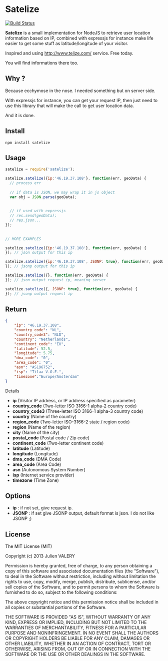 # Satelize

<!--[![NPM version](https://badge.fury.io/js/geno.png)](http://badge.fury.io/js/geno)-->
<!-- [![Dependency Status](https://gemnasium.com/gummesson/geno.png)](https://gemnasium.com/gummesson/geno)
[![Build Status](https://travis-ci.org/gummesson/geno.png?branch=master)](https://travis-ci.org/gummesson/geno) -->
[![Build Status](https://travis-ci.org/darul75/satelize.png?branch=master)](https://travis-ci.org/darul75/satelize)

**Satelize** is a small implementation for NodeJS to retrieve user location information based on IP, combined with expressjs for instance make life easier to get some stuff as latitude/longitude of your visitor.

Inspired and using http://www.telize.com/ service. Free today.

You will find informations there too.

## Why ?

Because ecchymose in the nose. I needed something but on server side.

With expressjs for instance, you can get your request IP, then just need to use this library that will make the call to get user location data.

And it is done.

## Install

~~~
npm install satelize
~~~

## Usage

```javascript
satelize = require('satelize');

satelize.satelize({ip:'46.19.37.108'}, function(err, geoData) {
  // process err
  
  // if data is JSON, we may wrap it in js object
  var obj = JSON.parse(geoData);
  
  
  // if used with expressjs
  // res.send(geoData);
  // res.json...
});
    
    
// MORE EXAMPLES

satelize.satelize({ip:'46.19.37.108'}, function(err, geoData) {
}); // json output for this ip

satelize.satelize({ip:'46.19.37.108', JSONP: true}, function(err, geoData) {
}); // jsonp output for this ip

satelize.satelize({}, function(err, geoData) {
}); // json output request ip, meaning server

satelize.satelize({, JSONP: true}, function(err, geoData) {
}); // jsonp output request ip
```    
    
## Return    

~~~ json
{
    "ip": "46.19.37.108",
    "country_code": "NL",
    "country_code3": "NLD",
    "country": "Netherlands",
    "continent_code": "EU",
    "latitude": 52.5,
    "longitude": 5.75,
    "dma_code": "0",
    "area_code": "0",
    "asn": "AS196752",
    "isp": "Tilaa V.O.F.",
    "timezone":"Europe/Amsterdam"
}
~~~

Details

- **ip** (Visitor IP address, or IP address specified as parameter)
- **country_code** (Two-letter ISO 3166-1 alpha-2 country code)
- **country_code3** (Three-letter ISO 3166-1 alpha-3 country code)
- **country** (Name of the country)
- **region_code** (Two-letter ISO-3166-2 state / region code)
- **region** (Name of the region)
- **city** (Name of the city)
- **postal_code** (Postal code / Zip code)
- **continent_code** (Two-letter continent code)
- **latitude** (Latitude)
- **longitude** (Longitude)
- **dma_code** (DMA Code)
- **area_code** (Area Code)
- **asn** (Autonomous System Number)
- **isp** (Internet service provider)
- **timezone** (Time Zone)


## Options

- **ip** : if not set, give request ip.
- **JSONP** : if set give JSONP output, default format is json. I do not like JSONP ;)

## License

The MIT License (MIT)

Copyright (c) 2013 Julien VALERY

Permission is hereby granted, free of charge, to any person obtaining a copy
of this software and associated documentation files (the "Software"), to deal
in the Software without restriction, including without limitation the rights
to use, copy, modify, merge, publish, distribute, sublicense, and/or sell
copies of the Software, and to permit persons to whom the Software is
furnished to do so, subject to the following conditions:

The above copyright notice and this permission notice shall be included in
all copies or substantial portions of the Software.

THE SOFTWARE IS PROVIDED "AS IS", WITHOUT WARRANTY OF ANY KIND, EXPRESS OR
IMPLIED, INCLUDING BUT NOT LIMITED TO THE WARRANTIES OF MERCHANTABILITY,
FITNESS FOR A PARTICULAR PURPOSE AND NONINFRINGEMENT. IN NO EVENT SHALL THE
AUTHORS OR COPYRIGHT HOLDERS BE LIABLE FOR ANY CLAIM, DAMAGES OR OTHER
LIABILITY, WHETHER IN AN ACTION OF CONTRACT, TORT OR OTHERWISE, ARISING FROM,
OUT OF OR IN CONNECTION WITH THE SOFTWARE OR THE USE OR OTHER DEALINGS IN
THE SOFTWARE.
